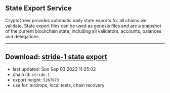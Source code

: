 ## State Export Service
CryptoCrew provides automatic daily state exports for all chains we validate. State export files can be used as genesis files and are a snapshot of the current blockchain state, including all validators, accounts, balances and delegations.

---
**Download: [stride-1 state export](https://dl.ccvalidators.com/SERVICE/stride/stride-1_export_5267073.json)**
---

- last updated: Sun Sep 03 2023 11:25:02
- chain id: `stride-1`
- export height: `5267073`
- use for: airdrops, local tests, chain recovery
